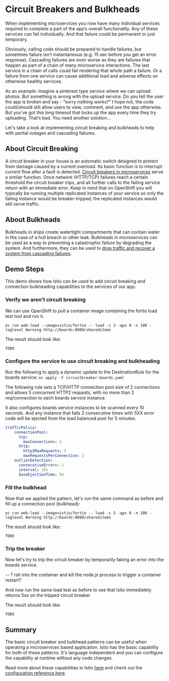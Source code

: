 # Circuit Breakers and Bulkheads
When implementing microservices you now have many individual services required to complete a part of the app’s overall functionality. Any of these services can fail individually. And that failure could be permanent or just temporary.

Obviously, calling code should be prepared to handle failures, but sometimes failure isn’t instantaneous (e.g. 15 sec before you get an error response). Cascading failures are even worse as they are failures that happen as part of a chain of many microservice interactions. The last service in a chain of calls could fail rendering that whole path a failure. Or a failure from one service can cause additional load and adverse effects on otherwise healthy services.  

As an example: imagine a pinterest type service where we can upload photos. But something is wrong with the upload service. Do you tell the user the app is broken and say - “sorry nothing works?” I hope not, the code could/should still allow users to view, comment, and use the app otherwise. But you’ve got this long timeout that locks up the app every time they try uploading. That’s bad. You need another solution... 

Let's take a look at implementing circuit breaking and bulkheads to help with partial outages and cascading failures.

## About Circuit Breaking
A circuit breaker in your house is an automatic switch designed to protect from damage caused by a current overload. Its basic function is to interrupt current flow after a fault is detected. [Circuit breakers in microservices][1] serve a similar function. Once network (HTTP/TCP) failures reach a certain threshold the circuit breaker trips, and all further calls to the failing service return with an immediate error. Keep in mind that on OpenShift you will typically be running multiple replicated instances of your service so only the failing instance would be breaker-tripped; the replicated instances would still serve traffic.

## About Bulkheads
Bulkheads in ships create watertight compartments that can contain water in the case of a hull breach or other leak. Bulkheads in microservices can be used as a way to preventing a catastrophic failure by degrading the system. And furthermore, they can be used to [drop traffic and recover a system from cascading failures][2].

## Demo Steps
This demo shows how Istio can be used to add circuit breaking and connection bulkheading capabilities to the services of our app.

### Verify we aren't circuit breaking
We can use OpenShift to pull a container image containing the fortio load test tool and run it.

`oc run web-load --image=istio/fortio -- load -c 3 -qps 0 -n 100 -loglevel Warning http://boards:8080/shareditems`

The result should look like:
```
TODO
```

### Configure the service to use circuit breaking and bulkheading
Run the following to apply a dynamic update to the DestinationRule for the boards service:
`oc apply -f circuitbreaker-boards.yaml`

The following rule sets a TCP/HTTP connection pool size of 2 connections and allows 5 concurrent HTTP2 requests, with no more than 2 req/connection to each boards service instance.

It also configures boards service instances to be scanned every 10 seconds. And any instance that fails 2 consecutive times with 5XX error code will be ejected from the load balanced pool for 5 minutes.

```yaml
trafficPolicy:
    connectionPool:
      tcp:
        maxConnections: 2
      http:
        http2MaxRequests: 5
        maxRequestsPerConnection: 2
    outlierDetection:
      consecutiveErrors: 2
      interval: 10s
      baseEjectionTime: 5m
```

### Fill the bulkhead
Now that we applied the pattern, let's run the same command as before and fill up a connection pool (bulkhead):

`oc run web-load --image=istio/fortio -- load -c 3 -qps 0 -n 100 -loglevel Warning http://boards:8080/shareditems`

The result should look like:
```
TODO
```

### Trip the breaker
Now let's try to trip the circuit breaker by temporarily faking an error into the boards service.

-- ? rsh into the container and kill the node.js process to trigger a container restart?

And now run the same load test as before to see that Istio immediately returns 5xx on the tripped circuit breaker

The result should look like:
```
TODO
```

## Summary
The basic circuit breaker and bulkhead patterns can be useful when operating a microservices based application. Istio has the basic capability for both of these patterns. It's language independent and you can configure the capability at runtime without any code changes.

Read more about these capabilities in Istio [here][3] and check out the [configuration reference here][4].

[1]: https://martinfowler.com/bliki/CircuitBreaker.html
[2]: https://landing.google.com/sre/sre-book/chapters/addressing-cascading-failures/
[3]: https://istio.io/docs/tasks/traffic-management/circuit-breaking/
[4]: https://istio.io/docs/reference/config/networking/v1alpha3/destination-rule/